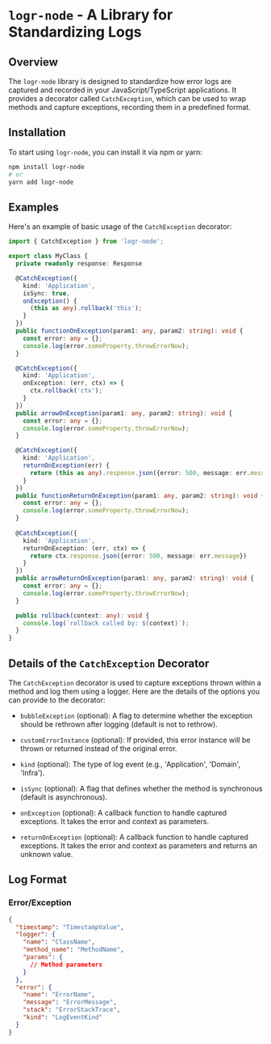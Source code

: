 # `logr-node` - A Library for Standardizing Logs

## Overview

The `logr-node` library is designed to standardize how error logs are captured and recorded in your JavaScript/TypeScript applications. It provides a decorator called `CatchException`, which can be used to wrap methods and capture exceptions, recording them in a predefined format.

## Installation

To start using `logr-node`, you can install it via npm or yarn:

```bash
npm install logr-node
# or
yarn add logr-node
```

## Examples

Here's an example of basic usage of the `CatchException` decorator:

```typescript
import { CatchException } from 'logr-node';

export class MyClass {
  private readonly response: Response

  @CatchException({
    kind: 'Application',
    isSync: true,
    onException() {
      (this as any).rollback('this');
    }
  })
  public functionOnException(param1: any, param2: string): void {
    const error: any = {};
    console.log(error.someProperty.throwErrorNow);
  }

  @CatchException({
    kind: 'Application',
    onException: (err, ctx) => {
      ctx.rollback('ctx');
    }
  })
  public arrowOnException(param1: any, param2: string): void {
    const error: any = {};
    console.log(error.someProperty.throwErrorNow);
  }

  @CatchException({
    kind: 'Application',
    returnOnException(err) {
      return (this as any).response.json({error: 500, message: err.message})
    }
  })
  public functionReturnOnException(param1: any, param2: string): void {
    const error: any = {};
    console.log(error.someProperty.throwErrorNow);
  }
  
  @CatchException({
    kind: 'Application',
    returnOnException: (err, ctx) => {
      return ctx.response.json({error: 500, message: err.message})
    }
  })
  public arrowReturnOnException(param1: any, param2: string): void {
    const error: any = {};
    console.log(error.someProperty.throwErrorNow);
  }

  public rollback(context: any): void {
    console.log(`rollback called by: ${context}`);
  }
}
```

## Details of the `CatchException` Decorator

The `CatchException` decorator is used to capture exceptions thrown within a method and log them using a logger. Here are the details of the options you can provide to the decorator:

- `bubbleException` (optional): A flag to determine whether the exception should be rethrown after logging (default is not to rethrow).

- `customErrorInstance` (optional): If provided, this error instance will be thrown or returned instead of the original error.

- `kind` (optional): The type of log event (e.g., 'Application', 'Domain', 'Infra').

- `isSync` (optional): A flag that defines whether the method is synchronous (default is asynchronous).

- `onException` (optional): A callback function to handle captured exceptions. It takes the error and context as parameters.

- `returnOnException` (optional): A callback function to handle captured exceptions. It takes the error and context as parameters and returns an unknown value.

## Log Format

### Error/Exception
```JSON
{
  "timestamp": "TimestampValue",
  "logger": {
    "name": "ClassName",
    "method_name": "MethodName",
    "params": {
      // Method parameters
    }
  },
  "error": {
    "name": "ErrorName",
    "message": "ErrorMessage",
    "stack": "ErrorStackTrace",
    "kind": "LogEventKind"
  }
}
```